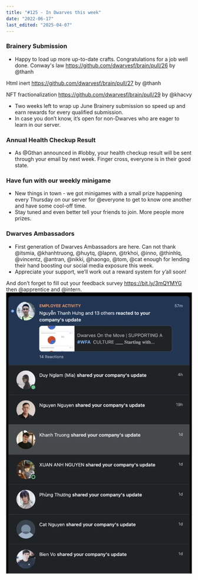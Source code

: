```yaml
---
title: "#125 - In Dwarves this week"
date: "2022-06-17"
last_edited: "2025-04-07"
---
```

### Brainery Submission

- Happy to load up more up-to-date crafts. Congratulations for a job well done.
Conway's law <https://github.com/dwarvesf/brain/pull/26> by @thanh

Html inert <https://github.com/dwarvesf/brain/pull/27> by @thanh

NFT fractionalization <https://github.com/dwarvesf/brain/pull/29> by @khacvy

- Two weeks left to wrap up June Brainery submission so speed up and earn rewards for every qualified submission.
- In case you don’t know, it’s open for non-Dwarves who are eager to learn in our server.

### Annual Health Checkup Result

- As @Gthan announced in #lobby, your health checkup result will be sent through your email by next week. Finger cross, everyone is in their good state.

### Have fun with our weekly minigame

- New things in town - we got minigames with a small prize happening every Thursday on our server for @everyone to get to know one another and have some cool-off time.
- Stay tuned and even better tell your friends to join. More people more prizes.

### Dwarves Ambassadors

- First generation of Dwarves Ambassadors are here. Can not thank @itsmia, @khanhtruong, @huytq, @lapnn, @trkhoi, @inno, @thinhlq, @vincentz, @antran, @nikki, @haongo, @tom, @cat enough for lending their hand boosting our social media exposure this week.
- Appreciate your support, we’ll work out a reward system for y’all soon!

And don’t forget to fill out your feedback survey <https://bit.ly/3mQYMYG> then @apprentice and @intern.
![](assets/notion-image-1744007369433-i5m1z.webp)

